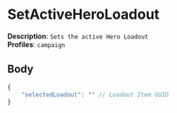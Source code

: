 # SetActiveHeroLoadout

**Description**: `Sets the active Hero Loadout` \
**Profiles**: `campaign`

## Body

```js
{
    "selectedLoadout": "" // Loadout Item GUID
}
```
